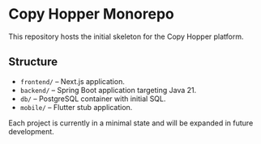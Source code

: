# Copy Hopper Monorepo

This repository hosts the initial skeleton for the Copy Hopper platform.

## Structure

- `frontend/` – Next.js application.
- `backend/` – Spring Boot application targeting Java 21.
- `db/` – PostgreSQL container with initial SQL.
- `mobile/` – Flutter stub application.

Each project is currently in a minimal state and will be expanded in future development.

